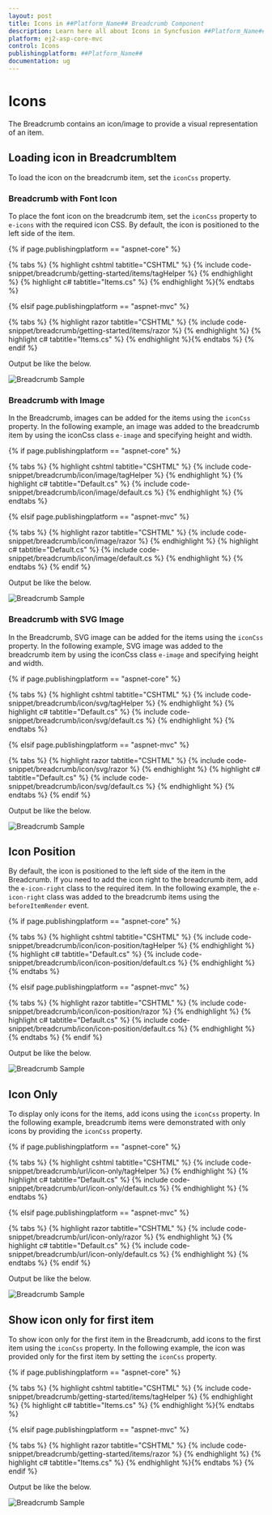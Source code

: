 ```yaml
---
layout: post
title: Icons in ##Platform_Name## Breadcrumb Component
description: Learn here all about Icons in Syncfusion ##Platform_Name## Breadcrumb component and more.
platform: ej2-asp-core-mvc
control: Icons
publishingplatform: ##Platform_Name##
documentation: ug
---
```



# Icons

The Breadcrumb contains an icon/image to provide a visual representation of an item.

## Loading icon in BreadcrumbItem

To load the icon on the breadcrumb item, set the `iconCss` property.

### Breadcrumb with Font Icon

To place the font icon on the breadcrumb item, set the `iconCss` property to `e-icons` with the required icon CSS. By default, the icon is positioned to the left side of the item.

{% if page.publishingplatform == "aspnet-core" %}

{% tabs %}
{% highlight cshtml tabtitle="CSHTML" %}
{% include code-snippet/breadcrumb/getting-started/items/tagHelper %}
{% endhighlight %}
{% highlight c# tabtitle="Items.cs" %}
{% endhighlight %}{% endtabs %}

{% elsif page.publishingplatform == "aspnet-mvc" %}

{% tabs %}
{% highlight razor tabtitle="CSHTML" %}
{% include code-snippet/breadcrumb/getting-started/items/razor %}
{% endhighlight %}
{% highlight c# tabtitle="Items.cs" %}
{% endhighlight %}{% endtabs %}
{% endif %}



Output be like the below.

![Breadcrumb Sample](./images/items.PNG)

### Breadcrumb with Image

In the Breadcrumb, images can be added for the items using the `iconCss` property. In the following example, an image was added to the breadcrumb item by using the iconCss class `e-image` and specifying height and width.

{% if page.publishingplatform == "aspnet-core" %}

{% tabs %}
{% highlight cshtml tabtitle="CSHTML" %}
{% include code-snippet/breadcrumb/icon/image/tagHelper %}
{% endhighlight %}
{% highlight c# tabtitle="Default.cs" %}
{% include code-snippet/breadcrumb/icon/image/default.cs %}
{% endhighlight %}
{% endtabs %}

{% elsif page.publishingplatform == "aspnet-mvc" %}

{% tabs %}
{% highlight razor tabtitle="CSHTML" %}
{% include code-snippet/breadcrumb/icon/image/razor %}
{% endhighlight %}
{% highlight c# tabtitle="Default.cs" %}
{% include code-snippet/breadcrumb/icon/image/default.cs %}
{% endhighlight %}
{% endtabs %}
{% endif %}



Output be like the below.

![Breadcrumb Sample](./images/image.PNG)

### Breadcrumb with SVG Image

In the Breadcrumb, SVG image can be added for the items using the `iconCss` property. In the following example, SVG image was added to the breadcrumb item by using the iconCss class `e-image` and specifying height and width.

{% if page.publishingplatform == "aspnet-core" %}

{% tabs %}
{% highlight cshtml tabtitle="CSHTML" %}
{% include code-snippet/breadcrumb/icon/svg/tagHelper %}
{% endhighlight %}
{% highlight c# tabtitle="Default.cs" %}
{% include code-snippet/breadcrumb/icon/svg/default.cs %}
{% endhighlight %}
{% endtabs %}

{% elsif page.publishingplatform == "aspnet-mvc" %}

{% tabs %}
{% highlight razor tabtitle="CSHTML" %}
{% include code-snippet/breadcrumb/icon/svg/razor %}
{% endhighlight %}
{% highlight c# tabtitle="Default.cs" %}
{% include code-snippet/breadcrumb/icon/svg/default.cs %}
{% endhighlight %}
{% endtabs %}
{% endif %}



Output be like the below.

![Breadcrumb Sample](./images/svg.PNG)

## Icon Position

By default, the icon is positioned to the left side of the item in the Breadcrumb. If you need to add the icon right to the breadcrumb item, add the `e-icon-right` class to the required item. In the following example, the `e-icon-right` class was added to the breadcrumb items using the `beforeItemRender` event.

{% if page.publishingplatform == "aspnet-core" %}

{% tabs %}
{% highlight cshtml tabtitle="CSHTML" %}
{% include code-snippet/breadcrumb/icon/icon-position/tagHelper %}
{% endhighlight %}
{% highlight c# tabtitle="Default.cs" %}
{% include code-snippet/breadcrumb/icon/icon-position/default.cs %}
{% endhighlight %}
{% endtabs %}

{% elsif page.publishingplatform == "aspnet-mvc" %}

{% tabs %}
{% highlight razor tabtitle="CSHTML" %}
{% include code-snippet/breadcrumb/icon/icon-position/razor %}
{% endhighlight %}
{% highlight c# tabtitle="Default.cs" %}
{% include code-snippet/breadcrumb/icon/icon-position/default.cs %}
{% endhighlight %}
{% endtabs %}
{% endif %}



Output be like the below.

![Breadcrumb Sample](./images/icons-position.PNG)

## Icon Only

To display only icons for the items, add icons using the `iconCss` property. In the following example, breadcrumb items were demonstrated with only icons by providing the `iconCss` property.

{% if page.publishingplatform == "aspnet-core" %}

{% tabs %}
{% highlight cshtml tabtitle="CSHTML" %}
{% include code-snippet/breadcrumb/url/icon-only/tagHelper %}
{% endhighlight %}
{% highlight c# tabtitle="Default.cs" %}
{% include code-snippet/breadcrumb/url/icon-only/default.cs %}
{% endhighlight %}
{% endtabs %}

{% elsif page.publishingplatform == "aspnet-mvc" %}

{% tabs %}
{% highlight razor tabtitle="CSHTML" %}
{% include code-snippet/breadcrumb/url/icon-only/razor %}
{% endhighlight %}
{% highlight c# tabtitle="Default.cs" %}
{% include code-snippet/breadcrumb/url/icon-only/default.cs %}
{% endhighlight %}
{% endtabs %}
{% endif %}



Output be like the below.

![Breadcrumb Sample](./images/icon-only.PNG)

## Show icon only for first item

To show icon only for the first item in the Breadcrumb, add icons to the first item using the `iconCss` property. In the following example, the icon was provided only for the first item by setting the `iconCss` property.

{% if page.publishingplatform == "aspnet-core" %}

{% tabs %}
{% highlight cshtml tabtitle="CSHTML" %}
{% include code-snippet/breadcrumb/getting-started/items/tagHelper %}
{% endhighlight %}
{% highlight c# tabtitle="Items.cs" %}
{% endhighlight %}{% endtabs %}

{% elsif page.publishingplatform == "aspnet-mvc" %}

{% tabs %}
{% highlight razor tabtitle="CSHTML" %}
{% include code-snippet/breadcrumb/getting-started/items/razor %}
{% endhighlight %}
{% highlight c# tabtitle="Items.cs" %}
{% endhighlight %}{% endtabs %}
{% endif %}



Output be like the below.

![Breadcrumb Sample](./images/items.PNG)